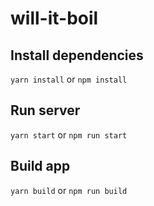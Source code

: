 # will-it-boil


## Install dependencies
```yarn install``` or ```npm install```

## Run server
```yarn start``` or ```npm run start```

## Build app
```yarn build``` or ```npm run build```
